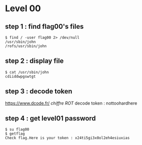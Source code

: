 # Level 00

## step 1 : find flag00's files
```
$ find / -user flag00 2> /dev/null
/usr/sbin/john
/rofs/usr/sbin/john
```

## step 2 : display file
```
$ cat /usr/sbin/john
cdiiddwpgswtgt
```

## step 3 : decode token
https://www.dcode.fr/
*chiffre ROT*
decode token : nottoohardhere

## step 4 : get level01 password
```
$ su flag00
$ getflag
Check flag.Here is your token : x24ti5gi3x0ol2eh4esiuxias
```
